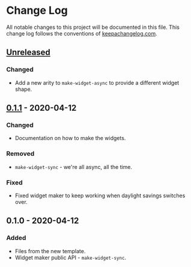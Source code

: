# Change Log
All notable changes to this project will be documented in this file. This change log follows the conventions of [keepachangelog.com](http://keepachangelog.com/).

## [Unreleased]
### Changed
- Add a new arity to `make-widget-async` to provide a different widget shape.

## [0.1.1] - 2020-04-12
### Changed
- Documentation on how to make the widgets.

### Removed
- `make-widget-sync` - we're all async, all the time.

### Fixed
- Fixed widget maker to keep working when daylight savings switches over.

## 0.1.0 - 2020-04-12
### Added
- Files from the new template.
- Widget maker public API - `make-widget-sync`.

[Unreleased]: https://github.com/your-name/hello-etaoin/compare/0.1.1...HEAD
[0.1.1]: https://github.com/your-name/hello-etaoin/compare/0.1.0...0.1.1

